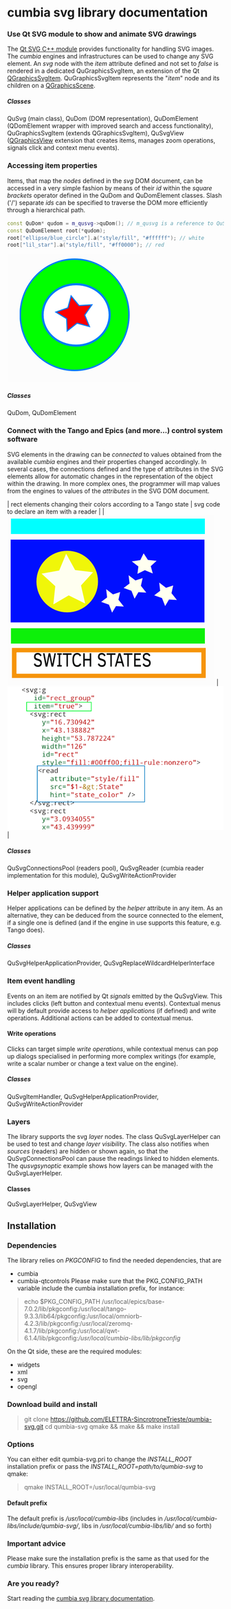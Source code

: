 # cumbia svg library documentation

### Use Qt SVG module to show and animate SVG drawings
The <a href="https://doc.qt.io/qt-5/qtsvg-module.html">Qt SVG C++ module</a> provides functionality for handling SVG images. The *cumbia* engines and
infrastructures can be used to change any SVG element.
An *svg* node with the *item* attribute defined and not set to *false* is
rendered in a dedicated QuGraphicsSvgItem, an extension of
the Qt <a href="https://doc.qt.io/qt-5/qgraphicssvgitem.html">QGraphicsSvgItem</a>.
QuGraphicsSvgItem represents the "*item*" node and its children on a
<a href="https://doc.qt.io/qt-5/qgraphicsscene.html">QGraphicsScene</a>.

##### Classes
QuSvg (main class), QuDom (DOM representation), QuDomElement (QDomElement wrapper with
improved search and access functionality), QuGraphicsSvgItem (extends QGraphicsSvgItem),
QuSvgView (<a href="https://doc.qt.io/qt-5/qgraphicsscene.html">QGraphicsView</a>
extension that creates items, manages zoom operations, signals click and context
menu events).

### Accessing item properties
Items, that map the *nodes* defined in the *svg* DOM document, can be
accessed in a very simple fashion by means of their *id* within the *square brackets* operator
defined in the QuDom and QuDomElement classes. Slash ('/') separate *ids* can be
specified to traverse the DOM more efficiently through a hierarchical path.

```cpp
const QuDom* qudom = m_qusvg->quDom(); // m_qusvg is a reference to QuSvg
const QuDomElement root(*qudom);
root["ellipse/blue_circle"].a("style/fill", "#ffffff"); // white
root["lil_star"].a("style/fill", "#ff0000"); // red
```

![Fig 1. Items after changing style/fill property](screenshots/svg_circle_attributes_access.png)

##### Classes
QuDom, QuDomElement

### Connect with the Tango and Epics (and more...) control system software
SVG elements in the drawing can be *connected* to values obtained from the available *cumbia* engines and their properties changed accordingly.
In several cases, the connections defined and the type of attributes in the SVG elements allow for automatic changes in the representation of 
the object within the drawing. In more complex ones, the programmer will map values from the engines to values of the *attributes* in the SVG
DOM document.

| rect elements changing their colors according to a Tango state  | svg code to declare an item with a reader                     |
| ![rect elements changing their colors according to a Tango state](screenshots/svg_demo.gif) | ![svg code snippet](screenshots/svg_read_src.png) |

##### Classes
QuSvgConnectionsPool (readers pool), QuSvgReader (cumbia reader implementation for this module), QuSvgWriteActionProvider

### Helper application support
Helper applications can be defined by the *helper* attribute in any item. As an alternative, they can be deduced from the source connected to the element, if 
a single one is defined (and if the engine in use supports this feature, e.g. Tango does).

##### Classes
QuSvgHelperApplicationProvider, QuSvgReplaceWildcardHelperInterface

### Item event handling
Events on an item are notified by Qt *signals* emitted by the QuSvgView. This includes clicks
(left button and contextual menu events). Contextual
menus will by default provide access to *helper applications* (if defined) and
write operations.
Additional actions can be added to contextual menus.

#### Write operations
Clicks can target simple *write operations*, while contextual
menus can pop up dialogs specialised in performing more complex writings
(for example, write a scalar number or change a text value on the engine).

##### Classes
QuSvgItemHandler, QuSvgHelperApplicationProvider, QuSvgWriteActionProvider


### Layers
The library supports the svg *layer* nodes. The class QuSvgLayerHelper can be used
to test and change *layer visibility*. The class also notifies when *sources*
(readers) are hidden or shown again, so that the QuSvgConnectionsPool can pause the
readings linked to hidden elements. The *qusvgsynoptic* example shows how layers can
be managed with the QuSvgLayerHelper.

#### Classes
QuSvgLayerHelper, QuSvgView

## Installation

### Dependencies

The library relies on *PKGCONFIG* to find the needed dependencies, that are
- cumbia
- cumbia-qtcontrols
Please make sure that the PKG_CONFIG_PATH variable include the cumbia installation prefix, for instance:

> echo $PKG_CONFIG_PATH 
> /usr/local/epics/base-7.0.2/lib/pkgconfig:/usr/local/tango-9.3.3/lib64/pkgconfig:/usr/local/omniorb-4.2.3/lib/pkgconfig:/usr/local/zeromq-4.1.7/lib/pkgconfig:/usr/local/qwt-6.1.4/lib/pkgconfig:*/usr/local/cumbia-libs/lib/pkgconfig*


On the Qt side, these are the required modules:
- widgets
- xml
- svg
- opengl

### Download build and install

> git clone https://github.com/ELETTRA-SincrotroneTrieste/qumbia-svg.git
> cd qumbia-svg
> qmake && make && make install

### Options
You can either edit qumbia-svg.pri to change the *INSTALL_ROOT* installation prefix or pass the *INSTALL_ROOT=path/to/qumbia-svg* to qmake:

> qmake INSTALL_ROOT=/usr/local/qumbia-svg

#### Default prefix

The default prefix is */usr/local/cumbia-libs* (includes in */usr/local/cumbia-libs/include/qumbia-svg/*, libs in */usr/local/cumbia-libs/lib/* and so forth)

### Important advice

Please make sure the installation prefix is the same as that used for the *cumbia* library. This ensures proper library interoperability.

### Are you ready?
 
Start reading the <a href="html/index.html">cumbia svg library documentation</a>.

